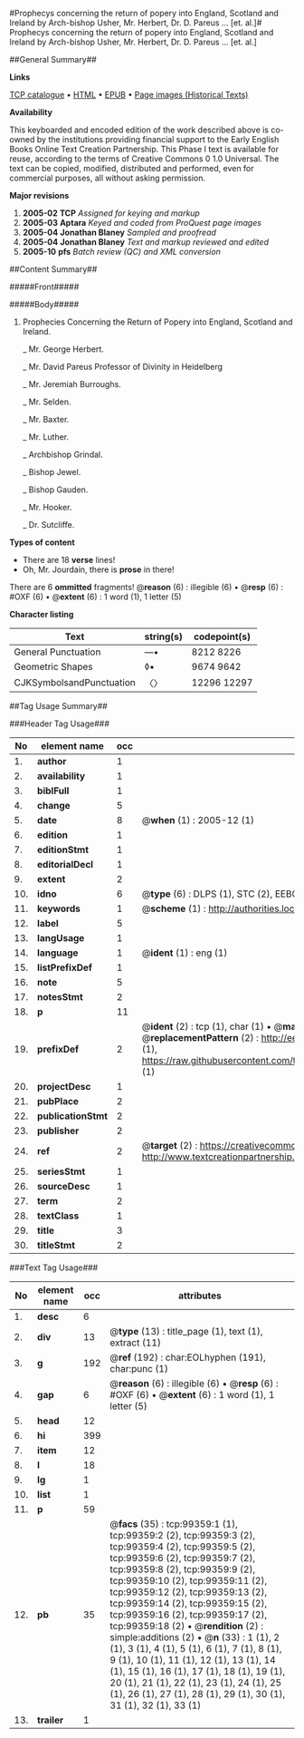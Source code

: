 #Prophecys concerning the return of popery into England, Scotland and Ireland by Arch-bishop Usher, Mr. Herbert, Dr. D. Pareus ... [et. al.]#
Prophecys concerning the return of popery into England, Scotland and Ireland by Arch-bishop Usher, Mr. Herbert, Dr. D. Pareus ... [et. al.]

##General Summary##

**Links**

[TCP catalogue](http://www.ota.ox.ac.uk/tcp/)  • 
[HTML](http://tei.it.ox.ac.uk/tcp/Texts-HTML/free/A70/A70861.html)  • 
[EPUB](http://tei.it.ox.ac.uk/tcp/Texts-EPUB/free/A70/A70861.epub) • 
[Page images (Historical Texts)](https://data.historicaltexts.jisc.ac.uk/view?pubId=eebo-13388337e&pageId=eebo-13388337e-99359-1)

**Availability**

This keyboarded and encoded edition of the
	       work described above is co-owned by the institutions
	       providing financial support to the Early English Books
	       Online Text Creation Partnership. This Phase I text is
	       available for reuse, according to the terms of Creative
	       Commons 0 1.0 Universal. The text can be copied,
	       modified, distributed and performed, even for
	       commercial purposes, all without asking permission.

**Major revisions**

1. __2005-02__ __TCP__ *Assigned for keying and markup*
1. __2005-03__ __Aptara__ *Keyed and coded from ProQuest page images*
1. __2005-04__ __Jonathan Blaney__ *Sampled and proofread*
1. __2005-04__ __Jonathan Blaney__ *Text and markup reviewed and edited*
1. __2005-10__ __pfs__ *Batch review (QC) and XML conversion*

##Content Summary##

#####Front#####

#####Body#####

1. Prophecies Concerning the Return of
Popery into England, Scotland
and Ireland.

    _ Mr. George Herbert.

    _ Mr. David Pareus Professor of Divinity in
Heidelberg

    _ Mr. Jeremiah Burroughs.

    _ Mr. Selden.

    _ Mr. Baxter.

    _ Mr. Luther.

    _ Archbishop Grindal.

    _ Bishop Jewel.

    _ Bishop Gauden.

    _ Mr. Hooker.

    _ Dr. Sutcliffe.

**Types of content**

  * There are 18 **verse** lines!
  * Oh, Mr. Jourdain, there is **prose** in there!

There are 6 **ommitted** fragments! 
 @__reason__ (6) : illegible (6)  •  @__resp__ (6) : #OXF (6)  •  @__extent__ (6) : 1 word (1), 1 letter (5)

**Character listing**


|Text|string(s)|codepoint(s)|
|---|---|---|
|General Punctuation|—•|8212 8226|
|Geometric Shapes|◊▪|9674 9642|
|CJKSymbolsandPunctuation|〈〉|12296 12297|

##Tag Usage Summary##

###Header Tag Usage###

|No|element name|occ|attributes|
|---|---|---|---|
|1.|__author__|1||
|2.|__availability__|1||
|3.|__biblFull__|1||
|4.|__change__|5||
|5.|__date__|8| @__when__ (1) : 2005-12 (1)|
|6.|__edition__|1||
|7.|__editionStmt__|1||
|8.|__editorialDecl__|1||
|9.|__extent__|2||
|10.|__idno__|6| @__type__ (6) : DLPS (1), STC (2), EEBO-CITATION (1), OCLC (1), VID (1)|
|11.|__keywords__|1| @__scheme__ (1) : http://authorities.loc.gov/ (1)|
|12.|__label__|5||
|13.|__langUsage__|1||
|14.|__language__|1| @__ident__ (1) : eng (1)|
|15.|__listPrefixDef__|1||
|16.|__note__|5||
|17.|__notesStmt__|2||
|18.|__p__|11||
|19.|__prefixDef__|2| @__ident__ (2) : tcp (1), char (1)  •  @__matchPattern__ (2) : ([0-9\-]+):([0-9IVX]+) (1), (.+) (1)  •  @__replacementPattern__ (2) : http://eebo.chadwyck.com/downloadtiff?vid=$1&page=$2 (1), https://raw.githubusercontent.com/textcreationpartnership/Texts/master/tcpchars.xml#$1 (1)|
|20.|__projectDesc__|1||
|21.|__pubPlace__|2||
|22.|__publicationStmt__|2||
|23.|__publisher__|2||
|24.|__ref__|2| @__target__ (2) : https://creativecommons.org/publicdomain/zero/1.0/ (1), http://www.textcreationpartnership.org/docs/. (1)|
|25.|__seriesStmt__|1||
|26.|__sourceDesc__|1||
|27.|__term__|2||
|28.|__textClass__|1||
|29.|__title__|3||
|30.|__titleStmt__|2||


###Text Tag Usage###

|No|element name|occ|attributes|
|---|---|---|---|
|1.|__desc__|6||
|2.|__div__|13| @__type__ (13) : title_page (1), text (1), extract (11)|
|3.|__g__|192| @__ref__ (192) : char:EOLhyphen (191), char:punc (1)|
|4.|__gap__|6| @__reason__ (6) : illegible (6)  •  @__resp__ (6) : #OXF (6)  •  @__extent__ (6) : 1 word (1), 1 letter (5)|
|5.|__head__|12||
|6.|__hi__|399||
|7.|__item__|12||
|8.|__l__|18||
|9.|__lg__|1||
|10.|__list__|1||
|11.|__p__|59||
|12.|__pb__|35| @__facs__ (35) : tcp:99359:1 (1), tcp:99359:2 (2), tcp:99359:3 (2), tcp:99359:4 (2), tcp:99359:5 (2), tcp:99359:6 (2), tcp:99359:7 (2), tcp:99359:8 (2), tcp:99359:9 (2), tcp:99359:10 (2), tcp:99359:11 (2), tcp:99359:12 (2), tcp:99359:13 (2), tcp:99359:14 (2), tcp:99359:15 (2), tcp:99359:16 (2), tcp:99359:17 (2), tcp:99359:18 (2)  •  @__rendition__ (2) : simple:additions (2)  •  @__n__ (33) : 1 (1), 2 (1), 3 (1), 4 (1), 5 (1), 6 (1), 7 (1), 8 (1), 9 (1), 10 (1), 11 (1), 12 (1), 13 (1), 14 (1), 15 (1), 16 (1), 17 (1), 18 (1), 19 (1), 20 (1), 21 (1), 22 (1), 23 (1), 24 (1), 25 (1), 26 (1), 27 (1), 28 (1), 29 (1), 30 (1), 31 (1), 32 (1), 33 (1)|
|13.|__trailer__|1||
